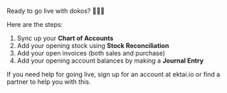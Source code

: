 Ready to go live with dokos? 🏁🏁🏁

Here are the steps:

1. Sync up your **Chart of Accounts**
3. Add your opening stock using **Stock Reconciliation**
4. Add your open invoices (both sales and purchase)
3. Add your opening account balances by making a **Journal Entry**

If you need help for going live, sign up for an account at ektai.io or find a partner to help you with this.
